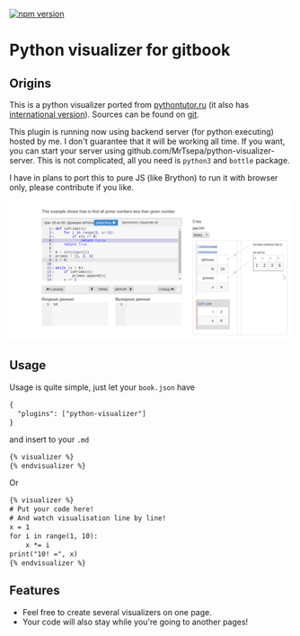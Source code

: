 [![npm version](https://badge.fury.io/js/gitbook-plugin-python-visualizer.svg)](https://badge.fury.io/js/gitbook-plugin-python-visualizer)
# Python visualizer for gitbook
## Origins
This is a python visualizer ported from [pythontutor.ru](http://pythontutor.ru) 
(it also has [international version](http://snakify.org)). 
Sources can be found on [git](https://github.com/pythontutor/pythontutor-ru).

This plugin is running now using backend server (for python executing) hosted by me.
I don't guarantee that it will be working all time. If you want, you can start your server using github.com/MrTsepa/python-visualizer-server.
This is not complicated, all you need is `python3` and `bottle` package. 

I have in plans to port this to pure JS (like Brython) to run it with browser only, please contribute if you like.

![](https://github.com/MrTsepa/git-book-plugin-visualizer/blob/master/screenshot.png)

## Usage

Usage is quite simple, just let your `book.json` have
```
{
  "plugins": ["python-visualizer"]
}
```
and insert to your `.md`
```
{% visualizer %}
{% endvisualizer %}
```
Or
```
{% visualizer %}
# Put your code here!
# And watch visualisation line by line!
x = 1
for i in range(1, 10):
    x *= i
print("10! =", x)
{% endvisualizer %}
```
## Features
* Feel free to create several visualizers on one page.
* Your code will also stay while you're going to another pages!

